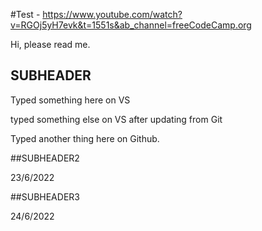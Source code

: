 #Test - https://www.youtube.com/watch?v=RGOj5yH7evk&t=1551s&ab_channel=freeCodeCamp.org

Hi, please read me.

## SUBHEADER

Typed something here on VS

typed something else  on VS after updating from Git

Typed another thing here on Github.

##SUBHEADER2

23/6/2022

##SUBHEADER3

24/6/2022
